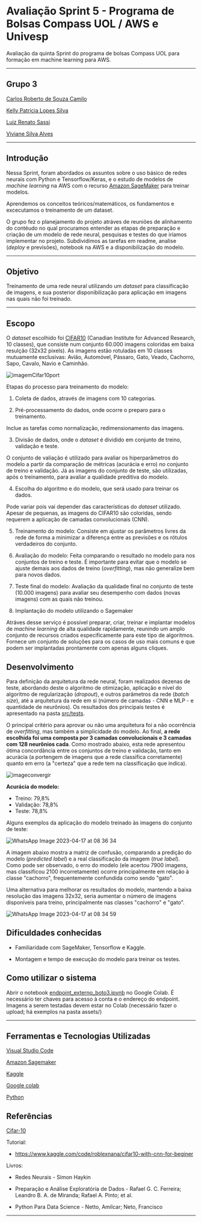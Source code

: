 # Avaliação Sprint 5 - Programa de Bolsas Compass UOL / AWS e Univesp

Avaliação da quinta Sprint do programa de bolsas Compass UOL para formação em machine learning para AWS.

***
## Grupo 3

[Carlos Roberto de Souza Camilo ](https://github.com/crobertocamilo)

[Kelly Patricia Lopes Silva](https://github.com/KellyPLSilva)

[Luiz Renato Sassi](https://github.com/luizrsassi)

[Viviane Silva Alves ](https://github.com/Vivianes86)

*****
## Introdução 

Nessa Sprint, foram abordados os assuntos sobre o uso básico de redes neurais com Python e Tensorflow/Keras, e o estudo de modelos de *machine learning* na AWS com o recurso [Amazon SageMaker](https://aws.amazon.com/pt/pm/sagemaker/) para treinar modelos.  

Aprendemos os conceitos teóricos/matemáticos, os fundamentos e excecutamos o treinamento de um dataset. 

O grupo fez o planejamento do projeto atráves de reuniões de alinhamento do contéudo no qual procuramos entender as etapas de preparação e criação de um modelo de rede neural, pesquisas e testes do que iríamos implementar no projeto. Subdividimos as tarefas em readme, analise (*deploy* e previsões), notebook na AWS e a disponibilização do modelo. 
***
## Objetivo 

Treinamento de uma rede neural utilizando um *dataset* para classificação de imagens, e sua posterior disponibilização para aplicação em imagens nas quais não foi treinado.

***

## Escopo

O *dataset* escolhido foi [CIFAR10]() (Canadian Institute for Advanced Research, 10 classes), que consiste num conjunto 60.000 imagens coloridas em baixa resulção (32x32 pixels). 
As imagens estão rotuladas em 10 classes mutuamente exclusivas: Avião, Automóvel, Pássaro, Gato, Veado, Cachorro, Sapo, Cavalo, Navio e Caminhão.


![imagemCifar10port](https://user-images.githubusercontent.com/88354075/232254787-6c5a4277-3d83-4e33-a7a8-bafb5f1ff1c4.png)

Etapas do processo para treinamento do modelo:

1. Coleta de dados, através de imagens com 10 categorias. 

2. Pré-processamento do dados, onde ocorre o preparo para o treinamento. 

Inclue as tarefas como normalização, redimensionamento das imagens. 

3. Divisão de dados, onde o *dataset* é dividido em conjunto de treino, validação e teste. 

O conjunto de valiação é utilizado para avaliar os hiperparâmetros do modelo a partir da comparação de métricas (acurácia e erro) no conjunto de treino e validação. Já as imagens do conjunto de teste, são utilizadas, após o treinamento, para avaliar a qualidade preditiva do modelo.

4. Escolha do algoritmo e do modelo, que será usado para treinar os dados. 

Pode variar pois vai depender das características do *dataset* utilizado. Apesar de pequenas, as imagens do CIFAR10 são coloridas, sendo requerem a aplicação de camadas convolucionais (CNN).


5. Treinamento do modelo:
Consiste em ajustar os parâmetros livres da rede de forma a minimizar a diferença entre as previsões e os rótulos verdadeiros do conjunto. 


6. Avaliação do modelo:
Feita comparando o resultado no modelo para nos conjuntos de treino e teste. É importante para evitar que o modelo se ajuste demais aos dados de treino (*overfitting*), mas não generalize bem para novos dados. 

7. Teste final do modelo: 
Avaliação da qualidade final no conjunto de teste (10.000 imagens) para avaliar seu desempenho com dados (novas imagens) com as quais não treinou.

8. Implantação do modelo utilizando o Sagemaker 

Atráves desse serviço é possível preparar, criar, treinar e implantar modelos de *machine learning* de alta qualidade rapidamente, reunindo um amplo conjunto de recursos criados especificamente para este tipo de algoritmos. Fornece um conjunto de soluções para os casos de uso mais comuns e que podem ser implantadas prontamente com apenas alguns cliques.


## Desenvolvimento

Para definição da arquitetura da rede neural, foram realizados dezenas de teste, abordando deste o algoritmo de otimização, aplicação e nível do algoritmo de regularização (*dropout*), e outros parâmetros da rede (*batch size*), até a arquitetura da rede em si (número de camadas - CNN e MLP - e quantidade de neurônios). Os resultados dos principais testes é apresentado na pasta [src/tests](https://github.com/Compass-pb-aws-2023-Univesp/sprint-5-pb-aws-univesp/tree/grupo-3/src/tests). 

O principal critério para aprovar ou não uma arquitetura foi a não ocorrência de *overfitting*, mas também a simplicidade do modelo. Ao final, **a rede escolhida foi uma composta por 3 camadas convolucionais e 3 camadas com 128 neurônios cada**. Como mostrado abaixo, esta rede apresentou ótima concordância entre os conjuntos de treino e validação, tanto em acurácia (a portengem de imagens que a rede classifica corretamente) quanto em erro (a "certeza" que a rede tem na classificação que indica).

![imageconvergir](https://user-images.githubusercontent.com/88354075/232477314-a6847bc4-2f99-4fad-809f-453871a88488.jpeg)


**Acurácia do modelo:**
* Treino: 79,8%
* Validação: 78,8%
* Teste: 78,8%


Alguns exemplos da aplicação do modelo treinado às imagens do conjunto de teste:

![WhatsApp Image 2023-04-17 at 08 36 34](https://user-images.githubusercontent.com/88354075/232474361-83614e5f-2df6-4fed-b314-f2d95af214c9.jpeg)


A imagem abaixo mostra a matriz de confusão, comparando a predição do modelo (*predicted label*) e a real classificação da imagem (*true label*). Como pode ser observado, o erro do modelo (ele acertou 7900 imagens, mas classificou 2100 incorretamente) ocorre principalmente em relação à classe "cachorro", frequentemente confundida como sendo "gato".

Uma alternativa para melhorar os resultados do modelo, mantendo a baixa resolução das imagens 32x32, seria aumentar o número de imagens disponíveis para treino, principalmente nas classes "cachorro" e "gato".

![WhatsApp Image 2023-04-17 at 08 34 59](https://user-images.githubusercontent.com/88354075/232473930-50b87837-0d9b-42a2-961b-bbce5b30e5ac.jpeg)



## Dificuldades conhecidas

* Familiaridade com SageMaker, Tensorflow e Kaggle. 

* Montagem e tempo de execução do modelo para treinar os testes.

## Como utilizar o sistema

Abrir o notebook [endpoint_externo_boto3.ipynb](https://github.com/Compass-pb-aws-2023-Univesp/sprint-5-pb-aws-univesp/blob/grupo-3/src/endpoint_externo_boto3.ipynb) no Google Colab. É necessário ter chaves para acesso à conta e o endereço do endpoint. Imagens a serem testadas devem estar no Colab (necessário fazer o upload; há exemplos na pasta assets/)


***
## Ferramentas e Tecnologias Utilizadas 

[Visual Studio Code](https://code.visualstudio.com/)

[Amazon Sagemaker](https://aws.amazon.com/pt/sagemaker/)

[Kaggle](https://www.kaggle.com/datasets)

[Google colab](https://colab.research.google.com/)

[Python](https://www.python.org/)
## Referências

[Cifar-10](https://paperswithcode.com/dataset/cifar-10)

Tutorial:
* https://www.kaggle.com/code/roblexnana/cifar10-with-cnn-for-beginer
  
Livros: 
* Redes Neurais - Simon Haykin

* Preparação e Análise Exploratória de Dados - Rafael G. C. Ferreira; Leandro B. A. de Miranda; Rafael A. Pinto; et al.

* Python Para Data Science - Netto, Amilcar; Neto, Francisco

****




